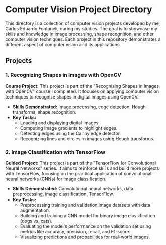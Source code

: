 # Computer Vision Project Directory

This directory is a collection of computer vision projects developed by me, Carlos Eduardo Fontaneli, during my studies. The goal is to showcase my skills and knowledge in image processing, shape recognition, and other computer vision techniques. Each project in this repository demonstrates a different aspect of computer vision and its applications.

## Projects

### 1. Recognizing Shapes in Images with OpenCV

**Course Project:** This project is part of the "Recognizing Shapes in Images with OpenCV" course I completed. It focuses on applying computer vision techniques to recognize shapes in digital images using OpenCV.

- **Skills Demonstrated:** Image processing, edge detection, Hough transforms, shape recognition.
- **Key Tasks:**
  - Loading and displaying digital images.
  - Computing image gradients to highlight edges.
  - Detecting edges using the Canny edge detector.
  - Recognizing lines and circles in images using Hough transforms.
 
### 2. Image Classification with TensorFlow

**Guided Project:** This project is part of the "TensorFlow for Convolutional Neural Networks" series. It aims to reinforce skills and build more projects with TensorFlow, focusing on the practical application of convolutional neural networks (CNNs) for image classification.

- **Skills Demonstrated:** Convolutional neural networks, data preprocessing, image classification, TensorFlow.
- **Key Tasks:**
  - Preprocessing training and validation image datasets with data augmentation.
  - Building and training a CNN model for binary image classification (dogs vs. cats).
  - Evaluating the model's performance on the validation set using metrics like accuracy, precision, recall, and F1-score.
  - Visualizing predictions and probabilities for real-world images.
